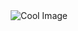 

<div>
     <img  align="right" alt="Cool Image" src="https://lh3.googleusercontent.com/pw/AM-JKLU8uZRjmxrKvG2lQl50JF2dTqrWimMfMYy3KkQv1Mi4jC4H7N4TvFodf-JdQs7Y61tVrRoozVjzSyGB4RF9kajLyKMJVJRQgdswNGnxmsqBoGKjFvgjuAdqFT3j3Xsb8rFIGeiyixPRzCp0zohYxSD6=w300-h234-no?authuser=0">
</div>


